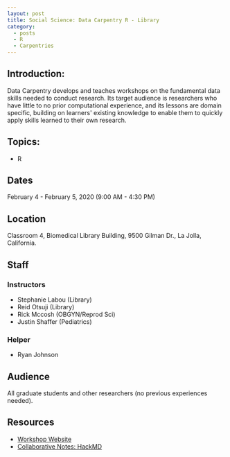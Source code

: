 ```yaml
---
layout: post
title: Social Science: Data Carpentry R - Library
category:
  - posts
  - R
  - Carpentries
---
```


## Introduction:
Data Carpentry develops and teaches workshops on the fundamental data skills needed to conduct research. Its target audience is researchers who have little to no prior computational experience, and its lessons are domain specific, building on learners' existing knowledge to enable them to quickly apply skills learned to their own research.


## Topics:
* R

## Dates
February 4 - February 5, 2020 (9:00 AM - 4:30 PM)

## Location
Classroom 4, Biomedical Library Building, 9500 Gilman Dr., La Jolla, California.


## Staff

### Instructors
* Stephanie Labou (Library)
* Reid Otsuji (Library)
* Rick Mccosh (OBGYN/Reprod Sci)
* Justin Shaffer (Pediatrics)

### Helper
* Ryan Johnson


## Audience
All graduate students and other researchers (no previous experiences needed).


## Resources

* [Workshop Website](https://ucsdlib.github.io/2020-02-04-UCSDsocsci/)
* [Collaborative Notes: HackMD](https://hackmd.io/@U2NG/ryazym6x8)
